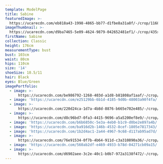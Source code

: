 ```yaml
---
template: ModelPage
title: Sabine
featuredImage: >-
  https://ucarecdn.com/eb818a43-1998-4865-bb77-d1fbe8a31a8f/-/crop/1168x541/0,0/-/preview/
imageThumbnail: >-
  https://ucarecdn.com/d9ba7465-5e09-4624-9879-042652481ef1/-/crop/435x639/334,57/-/preview/
firstName: Sabine
collection: Classic
height: 176cm
measurementType: bust
bust: 103cm
waist: 80cm
hips: 110cm
size: '14'
shoeSize: 10.5/11
hair: Black
eyes: Blue/Green
imagePortfolio:
  - image: >-
      https://ucarecdn.com/be986792-1268-403d-a1d8-b81808af1aaf/-/crop/901x1247/0,0/-/preview/
  - image: 'https://ucarecdn.com/e25129bb-6b1d-4185-9d0b-48003a90f4fa/'
  - image: >-
      https://ucarecdn.com/220d24ca-1d7a-4b8d-8876-b665e702e485/-/crop/1023x1737/28,0/-/preview/
  - image: >-
      https://ucarecdn.com/d8c96bd7-0fa3-4415-9696-a5a5200ef8e9/-/crop/800x1243/85,11/-/preview/
  - image: 'https://ucarecdn.com/b6b6850c-5e3a-4eb0-b1c9-d0be2e897a4b/'
  - image: 'https://ucarecdn.com/ba916d2b-146b-4532-8cef-1805e7817343/'
  - image: 'https://ucarecdn.com/1b2d4ac1-2a44-4967-9c68-d117ab95ad7d/'
  - image: >-
      https://ucarecdn.com/76e91534-0f7b-4b64-911d-c3a310890a36/-/crop/890x1263/0,0/-/preview/
  - image: 'https://ucarecdn.com/560ab2df-e469-4933-b78d-04271cb09a15/'
  - image: >-
      https://ucarecdn.com/d6902aee-3c2e-40c1-b0b7-972a3138f472/-/crop/1168x570/0,0/-/preview/
---
```



